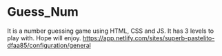 # Guess_Num
It is a number guessing game using HTML, CSS and JS. It has 3 levels to play with. Hope will enjoy.
https://app.netlify.com/sites/superb-pastelito-dfaa85/configuration/general
